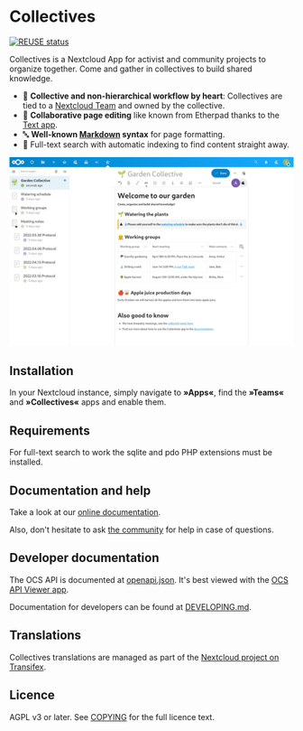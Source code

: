 <!--
  - SPDX-FileCopyrightText: 2020-2024 Nextcloud GmbH and Nextcloud contributors
  - SPDX-License-Identifier: AGPL-3.0-or-later
-->

# Collectives

[![REUSE status](https://api.reuse.software/badge/github.com/nextcloud/collectives)](https://api.reuse.software/info/github.com/nextcloud/collectives)

Collectives is a Nextcloud App for activist and community projects to
organize together. Come and gather in collectives to build shared knowledge.

* 👥 **Collective and non-hierarchical workflow by heart**: Collectives are
  tied to a [Nextcloud Team](https://github.com/nextcloud/circles) and
  owned by the collective.
* 📝 **Collaborative page editing** like known from Etherpad thanks to the
  [Text app](https://github.com/nextcloud/text).
* 🔤 **Well-known [Markdown](https://en.wikipedia.org/wiki/Markdown) syntax**
  for page formatting.
* 🔎 Full-text search with automatic indexing to find content straight away.

![Screenshot of Nextcloud Collectives Version 0.2.1](https://raw.githubusercontent.com/nextcloud/collectives/main/docs/static/images/screenshot.png)

## Installation

In your Nextcloud instance, simply navigate to **»Apps«**, find the
**»Teams«** and **»Collectives«** apps and enable them.

## Requirements

For full-text search to work the sqlite and pdo PHP extensions must be installed.

## Documentation and help

Take a look at our [online documentation](https://nextcloud.github.io/collectives/).

Also, don't hesitate to ask [the community](https://help.nextcloud.com/c/apps/collectives/174)
for help in case of questions.

## Developer documentation

The OCS API is documented at [openapi.json](openapi.json). It's best viewed with the [OCS API Viewer app](https://apps.nextcloud.com/apps/ocs_api_viewer).

Documentation for developers can be found at [DEVELOPING.md](DEVELOPING.md).

## Translations

Collectives translations are managed as part of the [Nextcloud project on Transifex](https://www.transifex.com/nextcloud/nextcloud/).

## Licence

AGPL v3 or later. See [COPYING](COPYING) for the full licence text.
